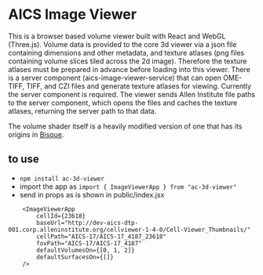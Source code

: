 # AICS Image Viewer

This is a browser based volume viewer built with React and WebGL (Three.js).
Volume data is provided to the core 3d viewer via a json file containing dimensions and other metadata, and texture atlases (png files containing volume slices tiled across the 2d image).
Therefore the texture atlases must be prepared in advance before loading into this viewer.
There is a server component (aics-image-viewer-service) that can open OME-TIFF, TIFF, and CZI files and generate texture atlases for viewing.  Currently the server component is required.  The viewer sends Allen Institute file paths to the server component, which opens the files and caches the texture atlases, returning the server path to that data.

The volume shader itself is a heavily modified version of one that has its origins in [Bisque](http://bioimage.ucsb.edu/bisque).

## to use
- `npm install ac-3d-viewer`
- import the app as `import { ImageViewerApp } from "ac-3d-viewer"`
- send in props as is shown in public/index.jsx
```
    <ImageViewerApp
        cellId={23618}
        baseUrl="http://dev-aics-dtp-001.corp.alleninstitute.org/cellviewer-1-4-0/Cell-Viewer_Thumbnails/"
        cellPath="AICS-17/AICS-17_4187_23618"
        fovPath="AICS-17/AICS-17_4187"
        defaultVolumesOn={[0, 1, 2]}
        defaultSurfacesOn={[]}
    />
```